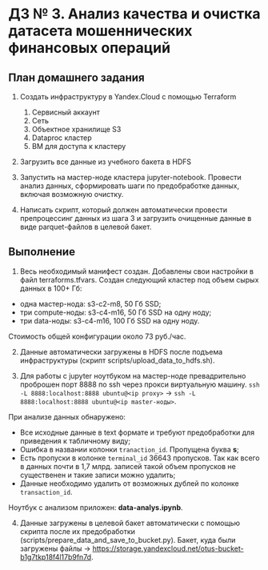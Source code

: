 # ДЗ № 3. Анализ качества и очистка датасета мошеннических финансовых операций

## План домашнего задания

1. Создать инфраструктуру в Yandex.Cloud с помощью Terraform 
   1. Сервисный аккаунт
   2. Сеть
   3. Объектное хранилище S3
   4. Dataproc кластер
   5. ВМ для доступа к кластеру
 
2. Загрузить все данные из учебного бакета в HDFS
3. Запустить на мастер-ноде кластера jupyter-notebook. Провести анализ данных, сформировать шаги по предобработке данных, включая возможную очистку.
4. Написать скрипт, который должен автоматически провести препроцессинг данных из шага 3 и загрузить очищенные данные в виде parquet-файлов в целевой бакет.

## Выполнение

1. Весь необходимый манифест создан. Добавлены свои настройки в файл terraforms.tfvars.
Создан следующий кластер под объем сырых данных в 100+ Гб:
* одна мастер-нода: s3-c2-m8, 50 Гб SSD;
* три compute-ноды: s3-c4-m16, 50 Гб SSD на одну ноду;
* три data-ноды: s3-c4-m16, 100 Гб SSD на одну ноду.

Стоимость общей конфигурации около 73 руб./час.

2. Данные автоматически загружены в HDFS после подъема инфраструктуры (скрипт scripts/upload_data_to_hdfs.sh). 

3. Для работы с jupyter ноутбуком на мастер-ноде превадрительно проброшен порт 8888 по ssh через прокси виртуальную машину. `ssh -L 8888:localhost:8888 ubuntu@<ip proxy>` -> `ssh -L 8888:localhost:8888 ubuntu@<ip master-ноды>`. 

При анализе данных обнаружено:

* Все исходные данные в text формате и требуют предобработки для приведения к табличному виду;
* Ошибка в названии колонки `tranaction_id`. Пропущена буква **s**;
* Есть пропуски в колонке `terminal_id` 36643 пропусков. Так как всего в данных почти в 1,7 млрд. записей такой объем пропусков не существенен и такие записи можно удалить;
* Данные необходимо удалить от возможных дублей по колонке `transaction_id`.

Ноутбук с анализом приложен: **data-analys.ipynb**.

4. Данные загружены в целевой бакет автоматически с помощью скрипта после их предобработки (scripts/prepare_data_and_save_to_bucket.py). 
Бакет, куда были загружены файлы -> https://storage.yandexcloud.net/otus-bucket-b1g7tkp18f4l17b9fn7d. 
